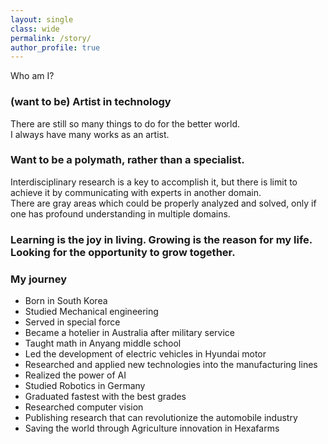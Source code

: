 ```yaml
---
layout: single
class: wide
permalink: /story/
author_profile: true
---
```


Who am I?

### (want to be) Artist in technology
There are still so many things to do for the better world. \
I always have many works as an artist.

### Want to be a polymath, rather than a specialist.
Interdisciplinary research is a key to accomplish it, but there is limit to achieve it by communicating with experts in another domain. \
There are gray areas which could be properly analyzed and solved, only if one has profound understanding in multiple domains. 

### Learning is the joy in living. Growing is the reason for my life. Looking for the opportunity to grow together.

### My journey
* Born in South Korea
* Studied Mechanical engineering
* Served in special force
* Became a hotelier in Australia after military service
* Taught math in Anyang middle school
* Led the development of electric vehicles in Hyundai motor
* Researched and applied new technologies into the manufacturing lines
* Realized the power of AI 
* Studied Robotics in Germany 
* Graduated fastest with the best grades
* Researched computer vision
* Publishing research that can revolutionize the automobile industry
* Saving the world through Agriculture innovation in Hexafarms